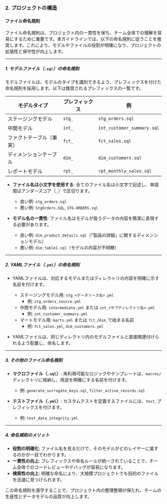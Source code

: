 ### 2. プロジェクトの構造

#### ファイル命名規則

ファイル命名規則は、プロジェクト内の一貫性を保ち、チーム全体での理解を容易にするために重要です。本ガイドラインでは、以下の命名規則に従うことを推奨します。これにより、モデルやファイルの役割が明確になり、プロジェクトの拡張性と保守性が向上します。

---

##### 1. **モデルファイル（`.sql`）の命名規則**
モデルファイルは、モデルのタイプを識別できるよう、プレフィックスを付けた命名規則を採用します。以下は推奨されるプレフィックスの一覧です。

| モデルタイプ            | プレフィックス    | 例                          |
|-------------------------|------------------|-----------------------------|
| ステージングモデル       | `stg_`           | `stg_orders.sql`           |
| 中間モデル              | `int_`           | `int_customer_summary.sql` |
| ファクトテーブル（事実） | `fct_`           | `fct_sales.sql`            |
| ディメンションテーブル   | `dim_`           | `dim_customers.sql`        |
| レポートモデル           | `rpt_`           | `rpt_monthly_sales.sql`    |

- **ファイル名は小文字を使用する**: 全てのファイル名は小文字で記述し、単語間はアンダースコア（`_`）で区切ります。
  - 良い例: `stg_orders.sql`
  - 悪い例: `StgOrders.SQL`, `STG-ORDERS.sql`

- **モデル名の一貫性**: ファイル名はモデルが扱うデータの内容を簡潔に表現する必要があります。
  - 良い例: `dim_product_details.sql`（「製品の詳細」に関するディメンションモデル）
  - 悪い例: `dim_table1.sql`（モデルの内容が不明瞭）

---

##### 2. **YAMLファイル（`.yml`）の命名規則**
- YAMLファイルは、対応するモデルまたはディレクトリの内容を明確に示す名前を付けます。
  - ステージングモデル用: `stg_<データソース名>.yml`
    - 例: `stg_orders_source.yml`
  - 中間モデル用: `intermediate.yml` または `int_<サブディレクトリ名>.yml`
    - 例: `int_customer_summary.yml`
  - マートモデル用: `marts.yml` または `fct_`/`dim_`で始まる名前
    - 例: `fct_sales.yml`, `dim_customers.yml`

- YAMLファイルは、同じディレクトリ内のモデルファイルと直接関連付けられるよう配置し、命名します。

---

##### 3. **その他のファイル命名規則**
- **マクロファイル（`.sql`）**: 再利用可能なロジックやテンプレートは、`macros/`ディレクトリに格納し、用途を明確にする名前を付けます。
  - 例: `generate_surrogate_keys.sql`, `filter_active_records.sql`

- **テストファイル（`.yml`）**: カスタムテストを定義するファイルには、`test_`プレフィックスを付けます。
  - 例: `test_data_integrity.yml`

---

##### 4. **命名規則のメリット**
- **役割の明確化**: ファイル名を見るだけで、そのモデルがどのレイヤーに属するのかが一目でわかります。
- **一貫性の向上**: プレフィックスや命名ルールが統一されていることで、チーム全体でのコードレビューやデバッグが容易になります。
- **検索性の向上**: 明確な命名により、大規模プロジェクトでも目的のファイルを迅速に見つけられます。

この命名規則を遵守することで、プロジェクト内の整理整頓が保たれ、チームの生産性とデータモデルの品質が向上します。